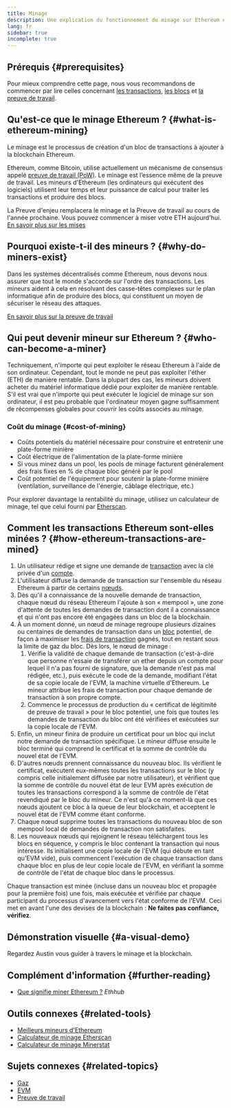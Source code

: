 ```yaml
---
title: Minage
description: Une explication du fonctionnement du minage sur Ethereum et de la façon dont il aide à garder Ethereum sécurisé et décentralisé.
lang: fr
sidebar: true
incomplete: true
---
```


## Prérequis {#prerequisites}

Pour mieux comprendre cette page, nous vous recommandons de commencer par lire celles concernant [les transactions](/developers/docs/transactions/), [les blocs](/developers/docs/blocks/) et [la preuve de travail](/developers/docs/consensus-mechanisms/pow/).

## Qu'est-ce que le minage Ethereum ? {#what-is-ethereum-mining}

Le minage est le processus de création d'un bloc de transactions à ajouter à la blockchain Ethereum.

Ethereum, comme Bitcoin, utilise actuellement un mécanisme de consensus appelé [preuve de travail (PoW)](/developers/docs/consensus-mechanisms/pow/). Le minage est l’essence même de la preuve de travail. Les mineurs d'Ethereum (les ordinateurs qui exécutent des logiciels) utilisent leur temps et leur puissance de calcul pour traiter les transactions et produire des blocs.

<InfoBanner emoji=":wave:">
   La Preuve d'enjeu remplacera le minage et la Preuve de travail au cours de l'année prochaine. Vous pouvez commencer à miser votre ETH aujourd'hui. <a href="/staking/">En savoir plus sur les mises</a>    
</InfoBanner>

## Pourquoi existe-t-il des mineurs ? {#why-do-miners-exist}

Dans les systèmes décentralisés comme Ethereum, nous devons nous assurer que tout le monde s'accorde sur l'ordre des transactions. Les mineurs aident à cela en résolvant des casse-têtes complexes sur le plan informatique afin de produire des blocs, qui constituent un moyen de sécuriser le réseau des attaques.

[En savoir plus sur la preuve de travail](/developers/docs/consensus-mechanisms/pow/)

## Qui peut devenir mineur sur Ethereum ? {#who-can-become-a-miner}

Techniquement, n'importe qui peut exploiter le réseau Ethereum à l'aide de son ordinateur. Cependant, tout le monde ne peut pas exploiter l'éther (ETH) de manière rentable. Dans la plupart des cas, les mineurs doivent acheter du matériel informatique dédié pour exploiter de manière rentable. S'il est vrai que n'importe qui peut exécuter le logiciel de minage sur son ordinateur, il est peu probable que l'ordinateur moyen gagne suffisamment de récompenses globales pour couvrir les coûts associés au minage.

### Coût du minage {#cost-of-mining}

- Coûts potentiels du matériel nécessaire pour construire et entretenir une plate-forme minière
- Coût électrique de l'alimentation de la plate-forme minière
- Si vous minez dans un pool, les pools de minage facturent généralement des frais fixes en % de chaque bloc généré par le pool
- Coût potentiel de l'équipement pour soutenir la plate-forme minière (ventilation, surveillance de l'énergie, câblage électrique, etc.)

Pour explorer davantage la rentabilité du minage, utilisez un calculateur de minage, tel que celui fourni par [Etherscan](https://etherscan.io/ether-mining-calculator).

## Comment les transactions Ethereum sont-elles minées ? {#how-ethereum-transactions-are-mined}

1. Un utilisateur rédige et signe une demande de [transaction](/developers/docs/transactions/) avec la clé privée d'un [compte](/developers/docs/accounts/).
2. L'utilisateur diffuse la demande de transaction sur l'ensemble du réseau Ethereum à partir de certains [nœuds](/developers/docs/nodes-and-clients/).
3. Dès qu'il a connaissance de la nouvelle demande de transaction, chaque nœud du réseau Ethereum l'ajoute à son « mempool », une zone d'attente de toutes les demandes de transaction dont il a connaissance et qui n'ont pas encore été engagées dans un bloc de la blockchain.
4. À un moment donné, un nœud de minage regroupe plusieurs dizaines ou centaines de demandes de transaction dans un [bloc](/developers/docs/blocks/) potentiel, de façon à maximiser les [frais de transaction](/developers/docs/gas/) gagnés, tout en restant sous la limite de gaz du bloc. Dès lors, le nœud de minage :
   1. Vérifie la validité de chaque demande de transaction (c'est-à-dire que personne n'essaie de transférer un ether depuis un compte pour lequel il n'a pas fourni de signature, que la demande n'est pas mal rédigée, etc.), puis exécute le code de la demande, modifiant l'état de sa copie locale de l'EVM, la machine virtuelle d'Ethereum. Le mineur attribue les frais de transaction pour chaque demande de transaction à son propre compte.
   2. Commence le processus de production du « certificat de légitimité de preuve de travail » pour le bloc potentiel, une fois que toutes les demandes de transaction du bloc ont été vérifiées et exécutées sur la copie locale de l'EVM.
5. Enfin, un mineur finira de produire un certificat pour un bloc qui inclut notre demande de transaction spécifique. Le mineur diffuse ensuite le bloc terminé qui comprend le certificat et la somme de contrôle du nouvel état de l'EVM.
6. D'autres nœuds prennent connaissance du nouveau bloc. Ils vérifient le certificat, exécutent eux-mêmes toutes les transactions sur le bloc (y compris celle initialement diffusée par notre utilisateur), et vérifient que la somme de contrôle du nouvel état de leur EVM après exécution de toutes les transactions correspond à la somme de contrôle de l'état revendiqué par le bloc du mineur. Ce n'est qu'à ce moment-là que ces nœuds ajoutent ce bloc à la queue de leur blockchain, et acceptent le nouvel état de l'EVM comme étant conforme.
7. Chaque nœud supprime toutes les transactions du nouveau bloc de son mempool local de demandes de transaction non satisfaites.
8. Les nouveaux nœuds qui rejoignent le réseau téléchargent tous les blocs en séquence, y compris le bloc contenant la transaction qui nous intéresse. Ils initialisent une copie locale de l'EVM (qui débute en tant qu'EVM vide), puis commencent l'exécution de chaque transaction dans chaque bloc en plus de leur copie locale de l'EVM, en vérifiant la somme de contrôle de l'état de chaque bloc dans le processus.

Chaque transaction est minée (incluse dans un nouveau bloc et propagée pour la première fois) une fois, mais exécutée et vérifiée par chaque participant du processus d'avancement vers l'état conforme de l'EVM. Ceci met en avant l'une des devises de la blockchain : **Ne faites pas confiance, vérifiez**.

## Démonstration visuelle {#a-visual-demo}

Regardez Austin vous guider à travers le minage et la blockchain.

<YouTube id="zcX7OJ-L8XQ" />

## Complément d'information {#further-reading}

- [Que signifie miner Ethereum ?](https://docs.ethhub.io/using-ethereum/mining/) _Ethhub_

## Outils connexes {#related-tools}

- [Meilleurs mineurs d'Ethereum](https://etherscan.io/stat/miner?range=7&blocktype=blocks)
- [Calculateur de minage Etherscan](https://etherscan.io/ether-mining-calculator)
- [Calculateur de minage Minerstat](https://minerstat.com/coin/ETH)

## Sujets connexes {#related-topics}

- [Gaz](/developers/docs/gas/)
- [EVM](/developers/docs/evm/)
- [Preuve de travail](/developers/docs/consensus-mechanisms/pow/)
